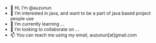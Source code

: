- 👋 Hi, I’m @auzunun
- 👀 I’m interested in java, and want to be a part of java based project people use
- 🌱 I’m currently learning ...
- 💞️ I’m looking to collaborate on ...
- 📫 You can reach me using my email, auzunun[at]gmail.com

<!---
auzunun/auzunun is a ✨ special ✨ repository because its `README.md` (this file) appears on your GitHub profile.
You can click the Preview link to take a look at your changes.
--->
